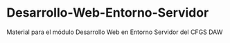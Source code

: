 # Desarrollo-Web-Entorno-Servidor
Material para el módulo Desarrollo Web en Entorno Servidor del CFGS DAW
